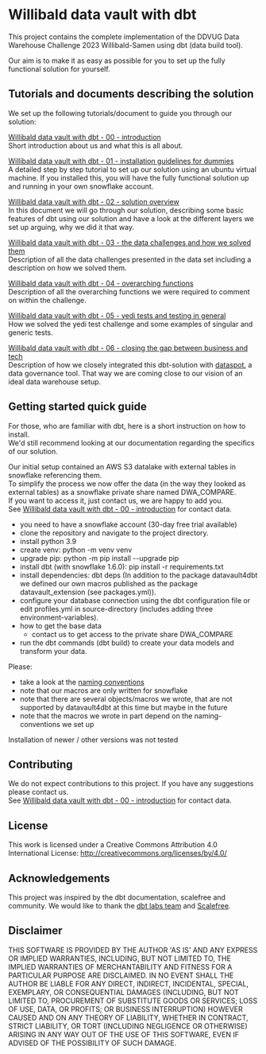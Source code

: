 
# Willibald data vault with dbt

This project contains the complete implementation of the DDVUG Data Warehouse Challenge 2023 Willibald-Samen using dbt (data build tool).

Our aim is to make it as easy as possible for you to set up the fully functional solution for yourself.

## Tutorials and documents describing the solution

We set up the following tutorials/document to guide you through our solution:

[Willibald data vault with dbt - 00 - introduction](useful_documents/Willibald_data_vault_with_dbt-00-introduction.md)   
Short introduction about us and what this is all about.

[Willibald data vault with dbt - 01 - installation guidelines for dummies](useful_documents/Willibald_data_vault_with_dbt-01-installation_guidelines_for_dummies.md)  
A detailed step by step tutorial to set up our solution using an ubuntu virtual machine.
If you installed this, you will have the fully functional solution up and running in your own snowflake account. 

[Willibald data vault with dbt - 02 - solution overview](useful_documents/Willibald_data_vault_with_dbt-02-solution_overview.md)  
In this document we will go through our solution, describing some basic features of dbt using our solution and 
have a look at the different layers we set up arguing, why we did it that way.

[Willibald data vault with dbt - 03 - the data challenges and how we solved them](useful_documents/Willibald_data_vault_with_dbt-03-the_data_challenges_and_how_we_solved_them.md)  
Description of all the data challenges presented in the data set including a description on how we solved them.

[Willibald data vault with dbt - 04 - overarching functions](useful_documents/Willibald_data_vault_with_dbt-04-overarching_functions.md)  
Description of all the overarching functions we were required to comment on within the challenge.

[Willibald data vault with dbt - 05 - yedi tests and testing in general](useful_documents/Willibald_data_vault_with_dbt-05-yedi_tests_and_testing_in_general.md)  
How we solved the yedi test challenge and some examples of singular and generic tests.

[Willibald data vault with dbt - 06 - closing the gap between business and tech](useful_documents/Willibald_data_vault_with_dbt-06-closing_the_gap_between_business_and_tech.md)  
Description of how we closely integrated this dbt-solution with [dataspot.](https://www.dataspot.at/en/) a data governance tool. That way we are coming close to our vision of an ideal data warehouse setup.



## Getting started quick guide
For those, who are familiar with dbt, here is a short instruction on how to install.  
We'd still recommend looking at our documentation regarding the specifics of our solution.  

Our initial setup contained an AWS S3 datalake with external tables in snowflake referencing them.  
To simplify the process we now offer the data (in the way they looked as external tables) as a snowflake private share named DWA_COMPARE.  
If you want to access it, just contact us, we are happy to add you.  
See [Willibald data vault with dbt - 00 - introduction](useful_documents/Willibald_data_vault_with_dbt-00-introduction.md) for contact data.


- you need to have a snowflake account (30-day free trial available)
- clone the repository and navigate to the project directory.
- install python 3.9
- create venv: python -m venv venv
- upgrade pip: python -m pip install --upgrade pip
- install dbt (with snowflake 1.6.0): pip install -r requirements.txt
- install dependencies: dbt deps
  (In addition to the package datavault4dbt we defined our own macros published as the package datavault_extension (see packages.yml)).
- configure your database connection using the dbt configuration file or edit profiles.yml in source-directory (includes adding three environment-variables).
- how to get the base data
   - contact us to get access to the private share DWA_COMPARE  
- run the dbt commands (dbt build) to create your data models and transform your data.




Please:
- take a look at the [naming conventions](useful_documents\naming_convention.md )
- note that our macros are only written for snowflake
- note that there are several objects/macros we wrote, that are not supported by datavault4dbt at this time but maybe in the future
- note that the macros we wrote in part depend on the naming-conventions we set up

Installation of newer / other versions was not tested


## Contributing
We do not expect contributions to this project. If you have any suggestions please contact us.  
See [Willibald data vault with dbt - 00 - introduction](useful_documents/Willibald_data_vault_with_dbt-00-introduction.md) for contact data.

## License
This work is licensed under a Creative Commons Attribution 4.0 International License: 
http://creativecommons.org/licenses/by/4.0/

## Acknowledgements
This project was inspired by the dbt documentation, scalefree and community. We would like to thank the [dbt labs team](https://www.getdbt.com/) and [Scalefree](https://www.scalefree.com/).

## Disclaimer  
THIS SOFTWARE IS PROVIDED BY THE AUTHOR 'AS IS' AND ANY EXPRESS OR IMPLIED WARRANTIES, INCLUDING, BUT NOT LIMITED TO, THE IMPLIED WARRANTIES OF MERCHANTABILITY AND FITNESS FOR A PARTICULAR PURPOSE ARE DISCLAIMED. IN NO EVENT SHALL THE AUTHOR BE LIABLE FOR ANY DIRECT, INDIRECT, INCIDENTAL, SPECIAL, EXEMPLARY, OR CONSEQUENTIAL DAMAGES (INCLUDING, BUT NOT LIMITED TO, PROCUREMENT OF SUBSTITUTE GOODS OR SERVICES; LOSS OF USE, DATA, OR PROFITS; OR BUSINESS INTERRUPTION) HOWEVER CAUSED AND ON ANY THEORY OF LIABILITY, WHETHER IN CONTRACT, STRICT LIABILITY, OR TORT (INCLUDING NEGLIGENCE OR OTHERWISE) ARISING IN ANY WAY OUT OF THE USE OF THIS SOFTWARE, EVEN IF ADVISED OF THE POSSIBILITY OF SUCH DAMAGE.
